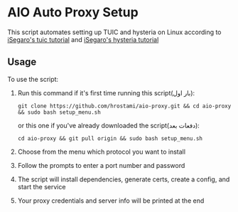 # AIO Auto Proxy Setup

This script automates setting up TUIC and hysteria  on Linux according to [iSegaro's tuic tutorial](https://telegra.ph/How-to-start-the-TUIC-v5-protocol-with-iSegaro-08-26) and [iSegaro's hysteria tutorial](https://telegra.ph/How-run-Hysteria-Protocol-with-iSegaro-04-07)

## Usage

To use the script:

1. Run this command if it's first time running this script(بار اول):
   ```
   git clone https://github.com/hrostami/aio-proxy.git && cd aio-proxy && sudo bash setup_menu.sh
   ```
   or this one if you've already downloaded the script(دفعات بعد):
    ```
   cd aio-proxy && git pull origin && sudo bash setup_menu.sh
   ```
   
2. Choose from the menu which protocol you want to install

3. Follow the prompts to enter a port number and password

4. The script will install dependencies, generate certs, create a config, and start the service

5. Your proxy credentials and server info will be printed at the end
